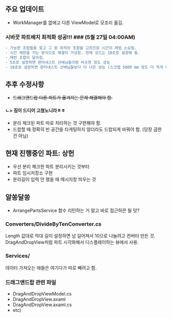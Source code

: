 ## 주요 업데이트 ##
- WorkManager를 없애고 다른 ViewModel로 모조리 옮김.

### 시바끗 파트배치 최적화 성공!!! ### (5월 27일 04:00AM)
```diff
- 가능한 조합들을 찾고 그 중 최적의 조합을 고르므로 시간이 제법 소요됨.
- 시간 제한을 거는 방식으로 해결이 가넝함. 현재 코드는 10초로 설정해 둠.
- 매번 조합이 달라짐.
- 5초로 설정하면 판타네스트 선배님들이랑 비슷한 정도 성능
- 10초로 설정하면 판타네스트 선배님들보다 더 나은 성능 (스크랩 5000 mm 정도 더 적게 나오는 듯? 평균적으로)
```
## 추후 수정사항 ##
- ~~드래그앤드랍 다른 파트가 옮겨지는 문제 해결해야 함.~~ 
#### ㄴ> 짐이 드디어 고쳤노니라ㅎㅎ ####
- 분리 체크된 파트 따로 처리하는 것 구현해야 함.
- 드랍할 때 정확히 빈 공간을 타게팅하지 않더라도 드랍되게 바꿔야 함. (당장 급한 건 아님)

## 현재 진행중인 파트: 상헌 ##
- 우선 분리 체크한 파트 분리시키는 것부터
- 파트 임시저장소 구현
- 분리길이 입력 안 했을 때 메시지창 띄우는 것

## 알쏭달쏭 ##
- ArrangePartsService 함수 리턴하는 거 말고 바로 접근하믄 될 덧?

### Converters/DivideByTenConverter.cs ###
Length 값대로 막대 길이 설정하면 넘 길어져서 10으로 나눌려고 컨버터 만든 것. DragAndDropView처럼 파트 시각화해서 디스플레이하는 뷰에서 사용. 

### Services/ ###
데이터 가져오는 애들은 여기다가 따로 빼려고 함.

### 드래그앤드랍 관련 파일 ###
- DragAndDropViewModel.cs
- DragAndDropView.axaml
- DragAndDropView.axaml.cs
- etc)
